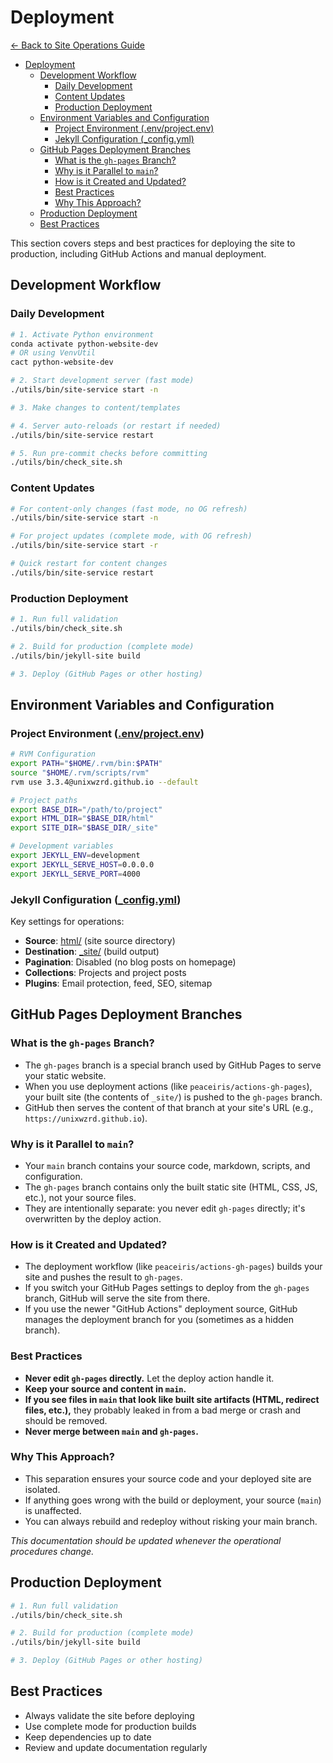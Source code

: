 # Deployment

[← Back to Site Operations Guide](site-operations.md)

- [Deployment](#deployment)
  - [Development Workflow](#development-workflow)
    - [Daily Development](#daily-development)
    - [Content Updates](#content-updates)
    - [Production Deployment](#production-deployment)
  - [Environment Variables and Configuration](#environment-variables-and-configuration)
    - [Project Environment (.env/project.env)](#project-environment-envprojectenv)
    - [Jekyll Configuration (\_config.yml)](#jekyll-configuration-_configyml)
  - [GitHub Pages Deployment Branches](#github-pages-deployment-branches)
    - [What is the `gh-pages` Branch?](#what-is-the-gh-pages-branch)
    - [Why is it Parallel to `main`?](#why-is-it-parallel-to-main)
    - [How is it Created and Updated?](#how-is-it-created-and-updated)
    - [Best Practices](#best-practices)
    - [Why This Approach?](#why-this-approach)
  - [Production Deployment](#production-deployment-1)
  - [Best Practices](#best-practices-1)

This section covers steps and best practices for deploying the site to production, including GitHub Actions and manual deployment.

## Development Workflow

### Daily Development
```bash
# 1. Activate Python environment
conda activate python-website-dev
# OR using VenvUtil
cact python-website-dev

# 2. Start development server (fast mode)
./utils/bin/site-service start -n

# 3. Make changes to content/templates

# 4. Server auto-reloads (or restart if needed)
./utils/bin/site-service restart

# 5. Run pre-commit checks before committing
./utils/bin/check_site.sh
```

### Content Updates
```bash
# For content-only changes (fast mode, no OG refresh)
./utils/bin/site-service start -n

# For project updates (complete mode, with OG refresh)
./utils/bin/site-service start -r

# Quick restart for content changes
./utils/bin/site-service restart
```

### Production Deployment
```bash
# 1. Run full validation
./utils/bin/check_site.sh

# 2. Build for production (complete mode)
./utils/bin/jekyll-site build

# 3. Deploy (GitHub Pages or other hosting)
```

## Environment Variables and Configuration

### Project Environment ([.env/project.env](../../.env/project.env))
```bash
# RVM Configuration
export PATH="$HOME/.rvm/bin:$PATH"
source "$HOME/.rvm/scripts/rvm"
rvm use 3.3.4@unixwzrd.github.io --default

# Project paths
export BASE_DIR="/path/to/project"
export HTML_DIR="$BASE_DIR/html"
export SITE_DIR="$BASE_DIR/_site"

# Development variables
export JEKYLL_ENV=development
export JEKYLL_SERVE_HOST=0.0.0.0
export JEKYLL_SERVE_PORT=4000
```

### Jekyll Configuration ([_config.yml](../../_config.yml))
Key settings for operations:
- **Source**: [html/](../../html/) (site source directory)
- **Destination**: [_site/](../../_site/) (build output)
- **Pagination**: Disabled (no blog posts on homepage)
- **Collections**: Projects and project posts
- **Plugins**: Email protection, feed, SEO, sitemap

## GitHub Pages Deployment Branches

### What is the `gh-pages` Branch?
- The `gh-pages` branch is a special branch used by GitHub Pages to serve your static website.
- When you use deployment actions (like `peaceiris/actions-gh-pages`), your built site (the contents of `_site/`) is pushed to the `gh-pages` branch.
- GitHub then serves the content of that branch at your site's URL (e.g., `https://unixwzrd.github.io`).

### Why is it Parallel to `main`?
- Your `main` branch contains your source code, markdown, scripts, and configuration.
- The `gh-pages` branch contains only the built static site (HTML, CSS, JS, etc.), not your source files.
- They are intentionally separate: you never edit `gh-pages` directly; it's overwritten by the deploy action.

### How is it Created and Updated?
- The deployment workflow (like `peaceiris/actions-gh-pages`) builds your site and pushes the result to `gh-pages`.
- If you switch your GitHub Pages settings to deploy from the `gh-pages` branch, GitHub will serve the site from there.
- If you use the newer "GitHub Actions" deployment source, GitHub manages the deployment branch for you (sometimes as a hidden branch).

### Best Practices
- **Never edit `gh-pages` directly.** Let the deploy action handle it.
- **Keep your source and content in `main`.**
- **If you see files in `main` that look like built site artifacts (HTML, redirect files, etc.),** they probably leaked in from a bad merge or crash and should be removed.
- **Never merge between `main` and `gh-pages`.**

### Why This Approach?
- This separation ensures your source code and your deployed site are isolated.
- If anything goes wrong with the build or deployment, your source (`main`) is unaffected.
- You can always rebuild and redeploy without risking your main branch.

*This documentation should be updated whenever the operational procedures change.*

## Production Deployment
```bash
# 1. Run full validation
./utils/bin/check_site.sh

# 2. Build for production (complete mode)
./utils/bin/jekyll-site build

# 3. Deploy (GitHub Pages or other hosting)
```

## Best Practices
- Always validate the site before deploying
- Use complete mode for production builds
- Keep dependencies up to date
- Review and update documentation regularly
